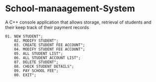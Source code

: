 # School-manaagement-System
A C++ console application that allows storage, retrieval of students and their keep track of their payment records

    01. NEW STUDENT";
		02. MODIFY STUDENT";
		03. CREATE STUDENT FEE ACCOUNT";
		04. MODIFY STUDENT FEE ACCOUNT";
		05. ALL STUDENT LIST";
		06. ALL STUDENT ACCOUNT LIST";
		07. DELETE STUDENT";
		08. CHECK STUDENT DETAILS";
		09. PAY SCHOOL FEE";
		00. EXIT";
